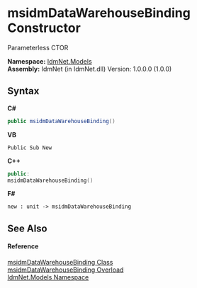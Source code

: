 # msidmDataWarehouseBinding Constructor 
 

Parameterless CTOR

**Namespace:**&nbsp;<a href="N_IdmNet_Models">IdmNet.Models</a><br />**Assembly:**&nbsp;IdmNet (in IdmNet.dll) Version: 1.0.0.0 (1.0.0)

## Syntax

**C#**<br />
``` C#
public msidmDataWarehouseBinding()
```

**VB**<br />
``` VB
Public Sub New
```

**C++**<br />
``` C++
public:
msidmDataWarehouseBinding()
```

**F#**<br />
``` F#
new : unit -> msidmDataWarehouseBinding
```


## See Also


#### Reference
<a href="T_IdmNet_Models_msidmDataWarehouseBinding">msidmDataWarehouseBinding Class</a><br /><a href="Overload_IdmNet_Models_msidmDataWarehouseBinding__ctor">msidmDataWarehouseBinding Overload</a><br /><a href="N_IdmNet_Models">IdmNet.Models Namespace</a><br />